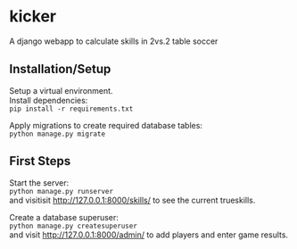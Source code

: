 # kicker
A django webapp to calculate skills in 2vs.2 table soccer

## Installation/Setup
Setup a virtual environment.<br>
Install dependencies:<br>
```pip install -r requirements.txt```

Apply migrations to create required database tables:<br>
```python manage.py migrate```

## First Steps
Start the server:<br>
```python manage.py runserver```<br>
and visitisit http://127.0.0.1:8000/skills/ to see the current trueskills.

Create a database superuser:<br>
```python manage.py createsuperuser```<br>
and visit http://127.0.0.1:8000/admin/ to add players and enter game results.
